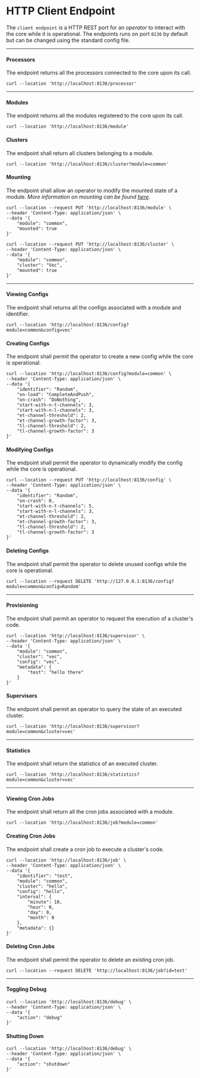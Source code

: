 # HTTP Client Endpoint

The `client endpoint` is a HTTP REST port for an *operator* to interact with the core while it is operational. The endpoints runs on port `8136` by default but can be changed using the standard config file.

---

#### Processors
The endpoint returns all the processors connected to the core upon its call.

```shell
curl --location 'http://localhost:8136/processor'
```

---

#### Modules
The endpoint returns all the modules registered to the core upon its call.

```shell
curl --location 'http://localhost:8136/module'
```

#### Clusters
The endpoint shall return all clusters belonging to a module.

```shell
curl --location 'http://localhost:8136/cluster?module=common'
```

#### Mounting
The endpoint shall allow an operator to modify the mounted state of a module. *More information on mounting can be found [here](../concepts/mounting.md).*

```shell
curl --location --request PUT 'http://localhost:8136/module' \
--header 'Content-Type: application/json' \
--data '{
    "module": "common",
    "mounted": true
}'
```

```shell
curl --location --request PUT 'http://localhost:8136/cluster' \
--header 'Content-Type: application/json' \
--data '{
    "module": "common",
    "cluster": "Vec",
    "mounted": true
}'
```

---

#### Viewing Configs
The endpoint shall returns all the configs associated with a module and identifier.

```shell
curl --location 'http://localhost:8136/config?module=common&config=vec'
```

#### Creating Configs
The endpoint shall permit the operator to create a new config while the core is operational.

```shell
curl --location 'http://localhost:8136/config?module=common' \
--header 'Content-Type: application/json' \
--data '{
    "identifier": "Random",
    "on-load": "CompleteAndPush",
    "on-crash": "DoNothing",
    "start-with-n-t-channels": 3,
    "start-with-n-l-channels": 3,
    "et-channel-threshold": 2,
    "et-channel-growth-factor": 3,
    "tl-channel-threshold": 2,
    "tl-channel-growth-factor": 3
}'
```

#### Modifying Configs
The endpoint shall permit the operator to dynamically modify the config while the core is operational.

```shell
curl --location --request PUT 'http://localhost:8136/config' \
--header 'Content-Type: application/json' \
--data '{
    "identifier": "Random",
    "on-crash": 0,
    "start-with-n-t-channels": 5,
    "start-with-n-l-channels": 3,
    "et-channel-threshold": 2,
    "et-channel-growth-factor": 3,
    "tl-channel-threshold": 2,
    "tl-channel-growth-factor": 3
}'
```

#### Deleting Configs
The endpoint shall permit the operator to delete unused configs while the core is operational.

```shell
curl --location --request DELETE 'http://127.0.0.1:8136/config?module=common&config=Random'
```

---

#### Provisioning
The endpoint shall permit an operator to request the execution of a cluster's code.

```shell
curl --location 'http://localhost:8136/supervisor' \
--header 'Content-Type: application/json' \
--data '{
    "module": "common",
    "cluster": "vec",
    "config": "vec",
    "metadata": {
        "test": "hello there"
    }
}'
```

#### Supervisors
The endpoint shall permit an operator to query the state of an executed cluster.

```shell
curl --location 'http://localhost:8136/supervisor?module=common&cluster=vec'
```

---

#### Statistics
The endpoint shall return the statistics of an executed cluster.

```shell
curl --location 'http://localhost:8136/statistics?module=common&cluster=vec'
```

---

#### Viewing Cron Jobs
The endpoint shall return all the cron jobs associated with a module.

```shell
curl --location 'http://localhost:8136/job?module=common'
```

#### Creating Cron Jobs
The endpoint shall create a cron job to execute a cluster's code.

```shell
curl --location 'http://localhost:8136/job' \
--header 'Content-Type: application/json' \
--data '{
    "identifier": "test",
    "module": "common",
    "cluster": "hello",
    "config": "hello",
    "interval": {
        "minute": 10,
        "hour": 0,
        "day": 0,
        "month": 0
    },
    "metadata": {}
}'
```

#### Deleting Cron Jobs
The endpoint shall permit the operator to delete an existing cron job.

```shell
curl --location --request DELETE 'http://localhost:8136/job?id=test'
```

---

#### Toggling Debug

```shell
curl --location 'http://localhost:8136/debug' \
--header 'Content-Type: application/json' \
--data '{
    "action": "debug"
}'
```

#### Shutting Down

```shell
curl --location 'http://localhost:8136/debug' \
--header 'Content-Type: application/json' \
--data '{
    "action": "shutdown"
}'
```
